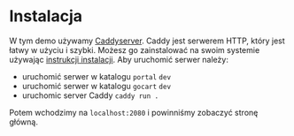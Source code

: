 # Instalacja

W tym demo używamy [Caddyserver](https://caddyserver.com/). Caddy jest serwerem HTTP, który jest łatwy w użyciu i szybki. Możesz go zainstalować na swoim systemie używając [instrukcji instalacji](https://caddyserver.com/download). Aby uruchomić serwer należy:

- uruchomić serwer w katalogu `portal` `dev`
- uruchomić serwer w katalogu `gocart` `dev`
- uruchomic server Caddy `caddy run .`

Potem wchodzimy na `localhost:2080` i powinniśmy zobaczyć stronę główną.
